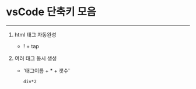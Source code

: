 # vsCode 단축키 모음 

---

1. html 태그 자동완성

   - \! + tap

2. 여러 태그 동시 생성

   - '태그이름 + * + 갯수'

     ```html
     div*2
     ```